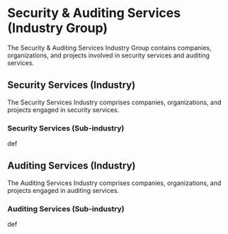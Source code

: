 # Security & Auditing Services (Industry Group)

The Security & Auditing Services Industry Group contains companies, organizations, and projects involved in security services and auditing services.

## Security Services (Industry)

The Security Services Industry comprises companies, organizations, and projects engaged in security services.

### Security Services (Sub-industry)

def



## Auditing Services (Industry)

The Auditing Services Industry comprises companies, organizations, and projects engaged in auditing services.

### Auditing Services (Sub-industry)

def
